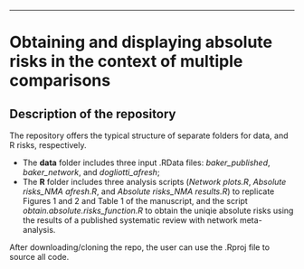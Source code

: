 ***

# Obtaining and displaying absolute risks in the context of multiple comparisons

## Description of the repository

The repository offers the typical structure of separate folders for data, and R risks, respectively.
* The __data__ folder includes three input .RData files: _baker_published_, _baker_network_, and _dogliotti_afresh_;
* The __R__ folder includes three analysis scripts (_Network plots.R_, _Absolute risks_NMA afresh.R_, and _Absolute risks_NMA results.R_) to replicate Figures 1 and 2 and Table 1 of the manuscript, and the script _obtain.absolute.risks_function.R_ to obtain the uniqie absolute risks using the results of a published systematic review with network meta-analysis.

After downloading/cloning the repo, the user can use the .Rproj file to source all code.


